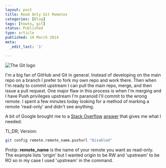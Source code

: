 ```yaml
---
layout: post
title: Read Only Git Remotes
categories: [Blog]
tags: [howto, git]
status: Published
type: article
published: 10 March 2014
meta:
  _edit_last: '1'

---
```


![The Git logo](http://upload.wikimedia.org/wikipedia/commons/e/e0/Git-logo.svg)

I'm a big fan of GitHub and Git in general. Instead of developing on the main repo on a branch I prefer to fork my own repo and work there. Then when I'm ready to commit upstream I can pull the main repo, merge, and then issue a pull request. One major flaw in this process is when I'm merging and I have Push privileges upstream I'm paranoid I'll commit to the wrong remote. I spent a few minutes today looking for a method of marking a remote 'read-only' and didn't see anything. 

A bit of Google brought me to a [Stack Overflow](http://stackoverflow.com/) [answer](http://stackoverflow.com/questions/10270027/can-i-mark-a-git-remote-as-read-only) that gives me what I needed.

TL;DR; Version:

```sh
git config remote.remote_name.pushurl "Disabled"
```

Protip: **remote_name** is the name of your remote you want as read-only. The example lists 'origin' but I wanted origin to be RW and 'upstream' to be RO so in my case I used 'upstream' in the command.
